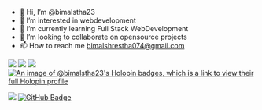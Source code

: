 - 👋 Hi, I’m @bimalstha23
- 👀 I’m interested in webdevelopment
- 🌱 I’m currently learning Full Stack WebDevelopment
- 💞️ I’m looking to collaborate on opensource projects
- 📫 How to reach me bimalshrestha074@gmail.com

<!---![](https://github-readme-stats.vercel.app/api?username=bimalstha23&theme=dark&hide_border=false&include_all_commits=true&count_private=true)&nbsp; &nbsp; --->
![](https://github-readme-streak-stats.herokuapp.com/?user=bimalstha23&theme=dark&hide_border=false)
![](https://github-readme-stats.vercel.app/api/top-langs/?username=bimalstha23&theme=dark&hide_border=false&include_all_commits=true&count_private=true&layout=compact)
![](https://github-profile-trophy.vercel.app/?username=bimalstha23&theme=discord&no-frame=false&no-bg=true&margin-w=4)
[![An image of @bimalstha23's Holopin badges, which is a link to view their full Holopin profile](https://holopin.me/bimalstha23)](https://holopin.io/@bimalstha23)
<!---
bimalstha23/bimalstha23 is a ✨ special ✨ repository because its `README.md` (this file) appears on your GitHub profile.
You can click the Preview link to take a look at your changes.
--->
<a href="https://github.com/Meghna-DAS/github-profile-views-counter"><img src="https://komarev.com/ghpvc/?username=bimalstha23"></a>
<a href="https://github.com/bimalstha23?tab=followers"><img src="https://img.shields.io/github/followers/bimalstha23?label=Followers&style=social" alt="GitHub Badge"></a>
